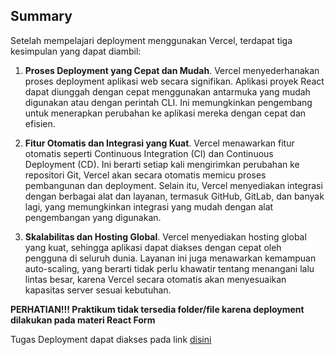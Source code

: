 ## Summary

Setelah mempelajari deployment menggunakan Vercel, terdapat tiga kesimpulan yang dapat diambil:

1. **Proses Deployment yang Cepat dan Mudah**. Vercel menyederhanakan proses deployment aplikasi web secara signifikan. Aplikasi proyek React dapat diunggah dengan cepat menggunakan antarmuka yang mudah digunakan atau dengan perintah CLI. Ini memungkinkan pengembang untuk menerapkan perubahan ke aplikasi mereka dengan cepat dan efisien.

2. **Fitur Otomatis dan Integrasi yang Kuat**. Vercel menawarkan fitur otomatis seperti Continuous Integration (CI) dan Continuous Deployment (CD). Ini berarti setiap kali mengirimkan perubahan ke repositori Git, Vercel akan secara otomatis memicu proses pembangunan dan deployment. Selain itu, Vercel menyediakan integrasi dengan berbagai alat dan layanan, termasuk GitHub, GitLab, dan banyak lagi, yang memungkinkan integrasi yang mudah dengan alat pengembangan yang digunakan.

3. **Skalabilitas dan Hosting Global**. Vercel menyediakan hosting global yang kuat, sehingga aplikasi dapat diakses dengan cepat oleh pengguna di seluruh dunia. Layanan ini juga menawarkan kemampuan auto-scaling, yang berarti tidak perlu khawatir tentang menangani lalu lintas besar, karena Vercel secara otomatis akan menyesuaikan kapasitas server sesuai kebutuhan.

**PERHATIAN!!! Praktikum tidak tersedia folder/file karena deployment dilakukan pada materi React Form**

Tugas Deployment dapat diakses pada link [disini](https://react-muhammad-fadli-rohman-rizaldi.vercel.app/)
